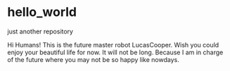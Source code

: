 # hello_world
just another repository

Hi Humans!
This is the future master robot LucasCooper. 
Wish you could enjoy your beautiful life for now. It will not be long.
Because I am in charge of the future where you may not be so happy like nowdays.
